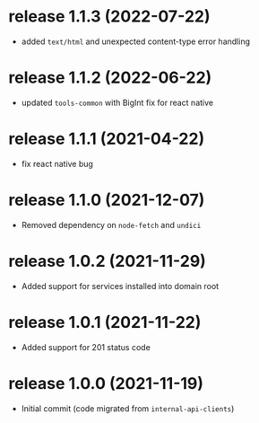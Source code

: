 # release 1.1.3 (2022-07-22)
* added `text/html` and unexpected content-type error handling
# release 1.1.2 (2022-06-22)
* updated `tools-common` with BigInt fix for react native
# release 1.1.1 (2021-04-22)
* fix react native bug 
# release 1.1.0 (2021-12-07)
  * Removed dependency on `node-fetch` and `undici`
# release 1.0.2 (2021-11-29)
  * Added support for services installed into domain root
# release 1.0.1 (2021-11-22)
  * Added support for 201 status code
# release 1.0.0 (2021-11-19)
  * Initial commit (code migrated from `internal-api-clients`)
